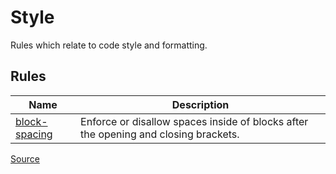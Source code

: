 <!--
 generated docs file, do not edit by hand, see xtask/docgen 
-->

# Style

Rules which relate to code style and formatting.
## Rules
| Name | Description |
| ---- | ----------- |
| [block-spacing](./block-spacing.md) | Enforce or disallow spaces inside of blocks after the opening and closing brackets. |

[Source](https://github.com/RDambrosio016/RSLint/tree/master/crates/rslint_core/src/groups/style)